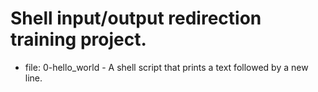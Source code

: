 # Shell input/output redirection training project.
 * file: 0-hello_world - A shell script that prints a text followed by a new line.

